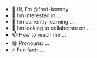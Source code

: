 - 👋 Hi, I’m @fred-kenndy
- 👀 I’m interested in ...
- 🌱 I’m currently learning ...
- 💞️ I’m looking to collaborate on ...
- 📫 How to reach me ...
- 😄 Pronouns: ...
- ⚡ Fun fact: ...

<!---
fred-kenndy/fred-kenndy is a ✨ special ✨ repository because its `README.md` (this file) appears on your GitHub profile.
You can click the Preview link to take a look at your changes.
--->
